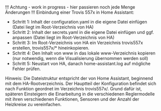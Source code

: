 !!! Achtung - work in progress - hier passieren noch jede Menge Änderungen !!!
Einbindung einer Trovis 557x in Home Assistant:

- Schritt 1: Inhalt der configuration.yaml in die eigene Datei einfügen (Datei liegt im Root-Verzeichnis von HA)
- Schritt 2: Inhalt der secrets.yaml in die eigene Datei einfügen und ggf. anpassen (Datei liegt im Root-Verzeichnis von HA)
- Schritt 3: Im Root-Verzeichnis von HA ein Verzeichnis trovis557x erstellen, trovis557x/* hineinkopieren.
- Schritt 4: Den Inhalt von www in das lokale www-Verzeichnis kopieren (nur notwendig, wenn die Visualisierung übernommen werden soll)
- Schritt 5: Neustart von HA, danach home-assistant.log auf mögliche Fehler prüfen.

Hinweis: Die Dateistruktur entspricht der von Home Assistant, beginnend mit dem HA-Rootverzeichnis. Der Hauptteil der Konfiguration befindet sich nach Funktion geordnet im Verzeichnis trovis557x/. Grund dafür ist, späteren Einsteigern die Einarbeitung in die verschiedenen Reglermodelle mit ihren verschiedenen Funktionen, Sensoren und der Anzahl der Heizkreise zu vereinfachen.
